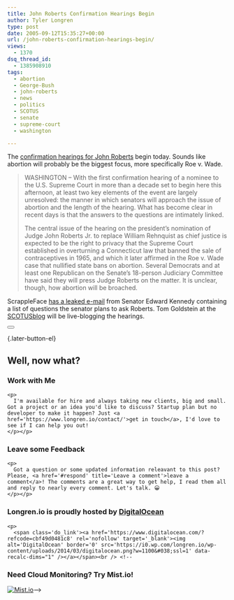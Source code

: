 ```yaml
---
title: John Roberts Confirmation Hearings Begin
author: Tyler Longren
type: post
date: 2005-09-12T15:35:27+00:00
url: /john-roberts-confirmation-hearings-begin/
views:
  - 1370
dsq_thread_id:
  - 1385908910
tags:
  - abortion
  - George-Bush
  - john-roberts
  - news
  - politics
  - SCOTUS
  - senate
  - supreme-court
  - washington

---
```

The [confirmation hearings for John Roberts][1] begin today. Sounds like abortion will probably be the biggest focus, more specifically Roe v. Wade.

> WASHINGTON &#8211; With the first confirmation hearing of a nominee to the U.S. Supreme Court in more than a decade set to begin here this afternoon, at least two key elements of the event are largely unresolved: the manner in which senators will approach the issue of abortion and the length of the hearing. What has become clear in recent days is that the answers to the questions are intimately linked.
> 
> The central issue of the hearing on the president&#8217;s nomination of Judge John Roberts Jr. to replace William Rehnquist as chief justice is expected to be the right to privacy that the Supreme Court established in overturning a Connecticut law that banned the sale of contraceptives in 1965, and which it later affirmed in the Roe v. Wade case that nullified state bans on abortion. Several Democrats and at least one Republican on the Senate&#8217;s 18-person Judiciary Committee have said they will press Judge Roberts on the matter. It is unclear, though, how abortion will be broached.

ScrappleFace [has a leaked e-mail][2] from Senator Edward Kennedy containing a list of questions the senator plans to ask Roberts. Tom Goldstein at the [SCOTUSblog][3] will be live-blogging the hearings. 

<div class="wpulike wpulike-default " >
  <div class="wp_ulike_general_class wp_ulike_is_not_liked">
    <button type="button"
					aria-label="Like Button"
					data-ulike-id="2004"
					data-ulike-nonce="c67cf3be91"
					data-ulike-type="likeThis"
					data-ulike-template="wpulike-default"
					data-ulike-display-likers="0"
					data-ulike-disable-pophover="0"
					class="wp_ulike_btn wp_ulike_put_image wp_likethis_2004"></button><span class="count-box"></span>
  </div>
</div>

[][4]{.later-button-el}

<div class='what-next'>
  <h2>
    Well, now what?
  </h2>
  
  <div class='hire'>
    <h3>
      Work with Me
    </h3>
    
    <p>
      I'm available for hire and always taking new clients, big and small. Got a project or an idea you'd like to discuss? Startup plan but no developer to make it happen? Just <a href='https://www.longren.io/contact/'>get in touch</a>, I'd love to see if I can help you out!
    </p></p>
  </div>
  
  <div class='hire'>
    <h3>
      Leave some Feedback
    </h3>
    
    <p>
      Got a question or some updated information releavant to this post? Please, <a href='#respond' title='Leave a comment'>leave a comment</a>! The comments are a great way to get help, I read them all and reply to nearly every comment. Let's talk. 😀
    </p></p>
  </div>
  
  <div class='now-what-bottom-ad'>
    <h3>
      Longren.io is proudly hosted by <a href='https://www.digitalocean.com/?refcode=cbf49d0481c8'>DigitalOcean</a>
    </h3>
    
    <p>
      <span class='do_link'><a href='https://www.digitalocean.com/?refcode=cbf49d0481c8' rel='nofollow' target='_blank'><img alt='DigitalOcean' border='0' src='https://i0.wp.com/longren.io/wp-content/uploads/2014/03/digitalocean.png?w=1100&#038;ssl=1' data-recalc-dims="1" /></a></span><br /> <!--

<h3>Need Cloud Monitoring? Try Mist.io!</h3>

<span class='do_link'><a href='http://mist.io/?ref=tyler' rel='nofollow' target='_blank'><img alt='Mist.io' border='0' src='https://i0.wp.com/longren.io/wp-content/uploads/2014/04/mistio.jpg?w=1100&#038;ssl=1' data-recalc-dims="1"></a></span>--></div> </div>

 [1]: http://www.blogsforbush.com/mt/archives/005396.html
 [2]: http://www.scrappleface.com/MT/archives/002324.html
 [3]: http://www.scotusblog.com/movabletype/archives/2005/09/welcome_to_the_4.html
 [4]: #